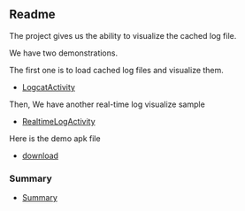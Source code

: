 ## Readme

The project gives us the ability to visualize the cached log file.

We have two demonstrations.

The first one is to load cached log files and visualize them.

* [LogcatActivity](doc/logcat.md)

Then, We have another real-time log visualize sample

* [RealtimeLogActivity](doc/realtime.md)

Here is the demo apk file

* [download](demo/app-debug.apk)

### Summary
* [Summary](doc/summary.md)
